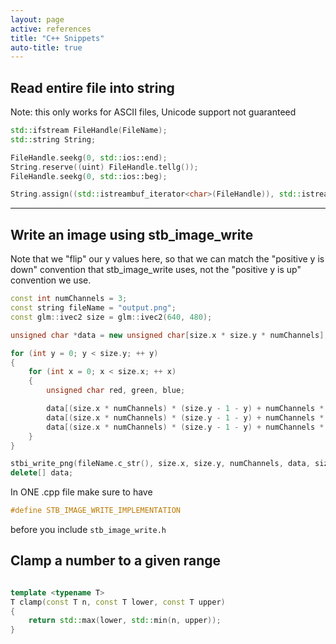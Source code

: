 ```yaml
---
layout: page
active: references
title: "C++ Snippets"
auto-title: true
---
```


## Read entire file into string

Note: this only works for ASCII files, Unicode support not guaranteed

```c++
std::ifstream FileHandle(FileName);
std::string String;

FileHandle.seekg(0, std::ios::end);
String.reserve((uint) FileHandle.tellg());
FileHandle.seekg(0, std::ios::beg);

String.assign((std::istreambuf_iterator<char>(FileHandle)), std::istreambuf_iterator<char>());
```

---

## Write an image using stb_image_write

Note that we "flip" our y values here, so that we can match the "positive y is down" convention that stb_image_write uses, not the "positive y is up" convention we use.

```c++
const int numChannels = 3;
const string fileName = "output.png";
const glm::ivec2 size = glm::ivec2(640, 480);

unsigned char *data = new unsigned char[size.x * size.y * numChannels];

for (int y = 0; y < size.y; ++ y)
{
    for (int x = 0; x < size.x; ++ x)
    {
        unsigned char red, green, blue;

        data[(size.x * numChannels) * (size.y - 1 - y) + numChannels * x + 0] = red;
        data[(size.x * numChannels) * (size.y - 1 - y) + numChannels * x + 1] = green;
        data[(size.x * numChannels) * (size.y - 1 - y) + numChannels * x + 2] = blue;
    }
}

stbi_write_png(fileName.c_str(), size.x, size.y, numChannels, data, size.x * numChannels);
delete[] data;

```

In ONE .cpp file make sure to have

```c++
#define STB_IMAGE_WRITE_IMPLEMENTATION
```

before you include `stb_image_write.h`


## Clamp a number to a given range

```c++

template <typename T>
T clamp(const T n, const T lower, const T upper)
{
    return std::max(lower, std::min(n, upper));
}

```
